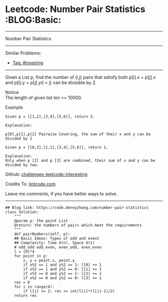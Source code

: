 
# Leetcode: Number Pair Statistics     :BLOG:Basic:

---

Number Pair Statistics  

---

Similar Problems:  

-   [Tag: #inspiring](https://code.dennyzhang.com/tag/inspiring)

---

Given a List <Point> p, find the number of (i,j) pairs that satisfy both p[i].x + p[j].x and p[i].y + p[j].y(i < j) can be divisible by 2.  

 Notice  
The length of given list len <= 10000.  

Example  

    Given p = [[1,2],[3,4],[5,6]], return 3.
    
    Explanation:
    
    p[0],p[1],p[2] Pairwise Covering, the sum of their x and y can be divided by 2

    Given p = [[0,3],[1,1],[3,4],[5,6]], return 1.
    
    Explanation:
    Only when p [2] and p [3] are combined, their sum of x and y can be divided by two.

Github: [challenges-leetcode-interesting](https://github.com/DennyZhang/challenges-leetcode-interesting/tree/master/problems/number-pair-statistics)  

Credits To: [lintcode.com](http://www.lintcode.com/en/problem/number-pair-statistics/)  

Leave me comments, if you have better ways to solve.  

---

    ## Blog link: https://code.dennyzhang.com/number-pair-statistics
    class Solution:
        """
        @param p: the point List
        @return: the numbers of pairs which meet the requirements
        """
        def pairNumbers(self, p):
    	## Basic Ideas: Types of odd and event
    	## Complexity: Time O(n), Space O(1)
    	# odd_odd odd_even, even_odd, even_even
    	l = [0]*4
    	for point in p:
    	    x, y = point.x, point.y
    	    if x%2 == 1 and y%2 == 1: l[0] += 1
    	    if x%2 == 1 and y%2 == 0: l[1] += 1
    	    if x%2 == 0 and y%2 == 1: l[2] += 1
    	    if x%2 == 0 and y%2 == 0: l[3] += 1
    	res = 0
    	for i in range(4):
    	    if l[i] >= 2: res += int(l[i]*(l[i]-1)/2)
    	return res


